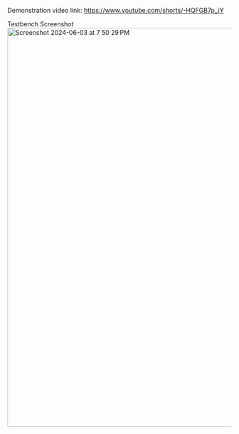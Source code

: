 Demonstration video link: https://www.youtube.com/shorts/-HQFGB7p_jY

Testbench Screenshot
<img width="896" alt="Screenshot 2024-06-03 at 7 50 29 PM" src="https://github.com/california-polytechnic-university/ECE3300L_Summer_2024/assets/171191779/a1ee6010-5bf7-41bd-9c98-0246fdb74efb">
